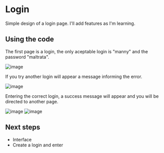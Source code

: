 ﻿# Login

Simple design of a login page. I'll add features as I'm learning.

## Using the code 

The first page is a login, the only aceptable login is "manny" and the password "maltrata".

![image](https://github.com/icaroccaetano/login/assets/84483036/5e9de3af-660d-40a1-adec-a7896c943049)

If you try another login will appear a message informing the error.

![image](https://github.com/icaroccaetano/login/assets/84483036/0813ccc1-b4f5-494d-b5b1-d783034ce6b6)


Entering the correct login, a success message will appear and you will be directed to another page.

![image](https://github.com/icaroccaetano/login/assets/84483036/31e14097-ba24-4832-ab04-fd9cfd2ffc12)
![image](https://github.com/icaroccaetano/login/assets/84483036/ce18e4dc-5ed9-4199-b3e7-ac9dba2ef9c2)

## Next steps
 - Interface
 - Create a login and enter
